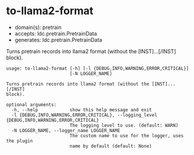 # to-llama2-format

* domain(s): pretrain
* accepts: ldc.pretrain.PretrainData
* generates: ldc.pretrain.PretrainData

Turns pretrain records into llama2 format (without the [INST]...[/INST] block).

```
usage: to-llama2-format [-h] [-l {DEBUG,INFO,WARNING,ERROR,CRITICAL}]
                        [-N LOGGER_NAME]

Turns pretrain records into llama2 format (without the [INST]...[/INST]
block).

optional arguments:
  -h, --help            show this help message and exit
  -l {DEBUG,INFO,WARNING,ERROR,CRITICAL}, --logging_level {DEBUG,INFO,WARNING,ERROR,CRITICAL}
                        The logging level to use. (default: WARN)
  -N LOGGER_NAME, --logger_name LOGGER_NAME
                        The custom name to use for the logger, uses the plugin
                        name by default (default: None)
```
